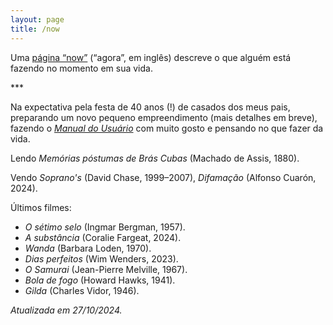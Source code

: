 ```yaml
---
layout: page
title: /now
---
```

Uma [página “now”](https://nownownow.com/about) (“agora”, em inglês) descreve o que alguém está fazendo no momento em sua vida.

\*\*\*

Na expectativa pela festa de 40 anos (!) de casados dos meus pais, preparando um novo pequeno empreendimento (mais detalhes em breve), fazendo o <a href="https://manualdousuario.net"><cite>Manual do Usuário</cite></a> com muito gosto e pensando no que fazer da vida.

Lendo <cite>Memórias póstumas de Brás Cubas</cite> (Machado de Assis, 1880).

Vendo <cite>Soprano's</cite> (David Chase, 1999–2007), <cite>Difamação</cite> (Alfonso Cuarón, 2024).

Últimos filmes:

* <cite>O sétimo selo</cite> (Ingmar Bergman, 1957).
* <cite>A substância</cite> (Coralie Fargeat, 2024).
* <cite>Wanda</cite> (Barbara Loden, 1970).
* <cite>Dias perfeitos</cite> (Wim Wenders, 2023).
* <cite>O Samurai</cite> (Jean-Pierre Melville, 1967).
* <cite>Bola de fogo</cite> (Howard Hawks, 1941).
* <cite>Gilda</cite> (Charles Vidor, 1946).

*Atualizada em 27/10/2024.*